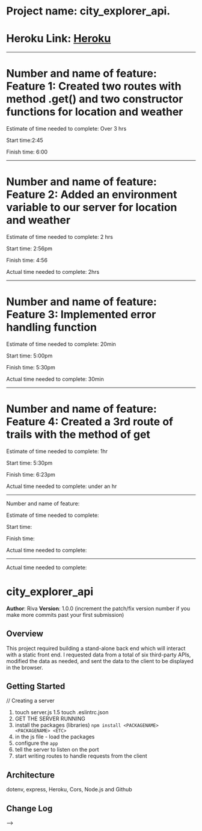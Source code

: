 # Project name: city_explorer_api. 

# Heroku Link: [Heroku](https://dashboard.heroku.com/apps/riva-cityexplorer/deploy/github)

----------

# Number and name of feature: Feature 1: Created two routes with method .get() and two constructor functions for location and weather

Estimate of time needed to complete: Over 3 hrs

Start time:2:45

Finish time: 6:00

----

# Number and name of feature: Feature 2: Added an environment variable to our server for location and weather

Estimate of time needed to complete: 2 hrs

Start time: 2:56pm

Finish time: 4:56

Actual time needed to complete: 2hrs

---
# Number and name of feature: Feature 3: Implemented error handling function

Estimate of time needed to complete:  20min

Start time: 5:00pm

Finish time: 5:30pm

Actual time needed to complete: 30min

---
# Number and name of feature: Feature 4: Created a 3rd route of trails with the method of get

Estimate of time needed to complete:  1hr

Start time: 5:30pm

Finish time: 6:23pm

Actual time needed to complete: under an hr

---

Number and name of feature: 

Estimate of time needed to complete:

Start time: 

Finish time: 

Actual time needed to complete: 

--------

Actual time needed to complete: 
# city_explorer_api

**Author**: Riva
**Version**: 1.0.0 (increment the patch/fix version number if you make more commits past your first submission)

## Overview
This project required building a stand-alone back end which will interact with a static front end. I requested data from a total of six third-party APIs, modified the data as needed, and sent the data to the client to be displayed in the browser. 

## Getting Started
// Creating a server
1. touch server.js
1.5 touch .eslintrc.json
3. GET THE SERVER RUNNING
4. install the packages (libraries) `npm install <PACKAGENAME> <PACKAGENAME> <ETC>`
5. in the js file - load the packages
6. configure the `app`
7. tell the server to listen on the port
8. start writing routes to handle requests from the client

## Architecture
dotenv, express, Heroku, Cors, Node.js and Github

## Change Log
<!-- Use this area to document the iterative changes made to your application as each feature is successfully implemented. Use time stamps. Here's an examples:

01-01-2001 4:59pm - Application now has a fully-functional express server, with a GET route for the location resource.

## Credits and Collaborations
<!-- Give credit (and a link) to other people or resources that helped you build this application. -->
-->
